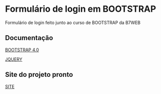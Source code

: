 
# Formulário de login em BOOTSTRAP

Formulário de login feito junto ao curso de BOOTSTRAP da B7WEB

## Documentação

[BOOTSTRAP 4.0](https://getbootstrap.com/docs/4.0/getting-started/download/)

[JQUERY](https://blog.jquery.com/2018/01/20/jquery-3-3-1-fixed-dependencies-in-release-tag/)

## Site do projeto pronto

[SITE](https://fernando-fix.github.io/b7web-bt-login-form/)

